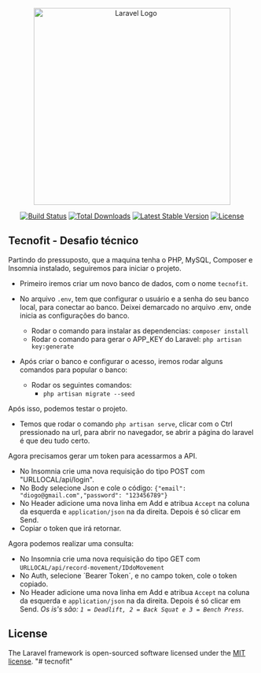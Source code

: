 <p align="center"><a href="https://laravel.com" target="_blank"><img src="https://raw.githubusercontent.com/laravel/art/master/logo-lockup/5%20SVG/2%20CMYK/1%20Full%20Color/laravel-logolockup-cmyk-red.svg" width="400" alt="Laravel Logo"></a></p>

<p align="center">
<a href="https://github.com/laravel/framework/actions"><img src="https://github.com/laravel/framework/workflows/tests/badge.svg" alt="Build Status"></a>
<a href="https://packagist.org/packages/laravel/framework"><img src="https://img.shields.io/packagist/dt/laravel/framework" alt="Total Downloads"></a>
<a href="https://packagist.org/packages/laravel/framework"><img src="https://img.shields.io/packagist/v/laravel/framework" alt="Latest Stable Version"></a>
<a href="https://packagist.org/packages/laravel/framework"><img src="https://img.shields.io/packagist/l/laravel/framework" alt="License"></a>
</p>

## Tecnofit - Desafio técnico

Partindo do pressuposto, que a maquina tenha o PHP, MySQL, Composer e Insomnia instalado, seguiremos para iniciar o projeto.

- Primeiro iremos criar um novo banco de dados, com o nome `tecnofit`.

- No arquivo `.env`, tem que configurar o usuário e a senha do seu banco local, para conectar ao banco.
  Deixei demarcado no arquivo .env, onde inicia as configurações do banco.

  - Rodar o comando para instalar as dependencias: `composer install`
  - Rodar o comando para gerar o APP_KEY do Laravel: `php artisan key:generate`

- Após criar o banco e configurar o acesso, iremos rodar alguns comandos para popular o banco:
  - Rodar os seguintes comandos:
    - `php artisan migrate --seed`

Após isso, podemos testar o projeto.

- Temos que rodar o comando `php artisan serve`, clicar com o Ctrl pressionado na url, para abrir
  no navegador, se abrir a página do laravel é que deu tudo certo.

Agora precisamos gerar um token para acessarmos a API.

- No Insomnia crie uma nova requisição do tipo POST com "URLLOCAL/api/login".
- No Body selecione Json e cole o código: `{"email": "diogo@gmail.com","password": "123456789"}`
- No Header adicione uma nova linha em Add e atribua `Accept` na coluna da esquerda e `application/json` na da direita. Depois é só clicar em Send.
- Copiar o token que irá retornar.

Agora podemos realizar uma consulta:
 - No Insomnia crie uma nova requisição do tipo GET com `URLLOCAL/api/record-movement/IDdoMovement`
 - No Auth, selecione ´Bearer Token´, e no campo token, cole o token copiado.
 - No Header adicione uma nova linha em Add e atribua `Accept` na coluna da esquerda e `application/json` na da direita. Depois é só clicar em Send.
   *Os is's são: `1 = Deadlift, 2 = Back Squat e 3 = Bench Press`.*



 
## License

The Laravel framework is open-sourced software licensed under the [MIT license](https://opensource.org/licenses/MIT).
"# tecnofit" 
